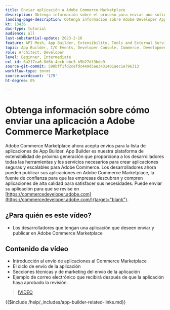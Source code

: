```yaml
---
title: Enviar aplicación a Adobe Commerce Marketplace
description: Obtenga información sobre el proceso para enviar una solicitud al Commerce Marketplace.
landing-page-description: Obtenga información sobre Adobe Developer App Builder y cómo enviar una aplicación al Commerce Marketplace.
kt: 13436
doc-type: tutorial
audience: all
last-substantial-update: 2023-2-16
feature: API Mesh, App Builder, Extensibility, Tools and External Services
topic: App Builder, I/O Events, Developer Console, Commerce, Development, Integrations
role: Architect, Developer
level: Beginner, Intermediate
exl-id: 6a217ea6-8d6b-4ecb-bbc3-b5b27df3bde9
source-git-commit: 598bff1fd2cefdc449d5ae3431401aec1e796313
workflow-type: tm+mt
source-wordcount: '179'
ht-degree: 0%

---
```


# Obtenga información sobre cómo enviar una aplicación a Adobe Commerce Marketplace

Adobe Commerce Marketplace ahora acepta envíos para la lista de aplicaciones de App Builder. App Builder es nuestra plataforma de extensibilidad de próxima generación que proporciona a los desarrolladores todas las herramientas y los servicios necesarios para crear aplicaciones seguras y escalables para Adobe Commerce. Los desarrolladores ahora pueden publicar sus aplicaciones en Adobe Commerce Marketplace, la fuente de confianza para que las empresas descubran y compren aplicaciones de alta calidad para satisfacer sus necesidades. Puede enviar su aplicación para que se revise en [https://commercedeveloper.adobe.com](https://commercedeveloper.adobe.com/){target="blank"}.

## ¿Para quién es este vídeo?

* Los desarrolladores que tengan una aplicación que deseen enviar y publicar en Adobe Commerce Marketplace

## Contenido de vídeo

* Introducción al envío de aplicaciones al Commerce Marketplace
* El ciclo de envío de la aplicación
* Secciones técnicas y de marketing del envío de la aplicación
* Ejemplo de correo electrónico que recibirá después de que la aplicación haya aprobado la revisión.

>[!VIDEO](https://video.tv.adobe.com/v/3420313)

{{$include /help/_includes/app-builder-related-links.md}}
